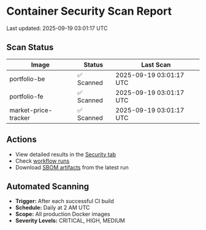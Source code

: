# Container Security Scan Report

Last updated: 2025-09-19 03:01:17 UTC

## Scan Status

| Image | Status | Last Scan |
|-------|--------|-----------|
| portfolio-be | ✅ Scanned | 2025-09-19 03:01:17 UTC |
| portfolio-fe | ✅ Scanned | 2025-09-19 03:01:17 UTC |
| market-price-tracker | ✅ Scanned | 2025-09-19 03:01:17 UTC |

## Actions

- View detailed results in the [Security tab](https://github.com/ktenman/portfolio/security/code-scanning)
- Check [workflow runs](https://github.com/ktenman/portfolio/actions/workflows/trivy-scan.yml)
- Download [SBOM artifacts](https://github.com/ktenman/portfolio/actions/workflows/trivy-scan.yml) from the latest run

## Automated Scanning

- **Trigger:** After each successful CI build
- **Schedule:** Daily at 2 AM UTC
- **Scope:** All production Docker images
- **Severity Levels:** CRITICAL, HIGH, MEDIUM

